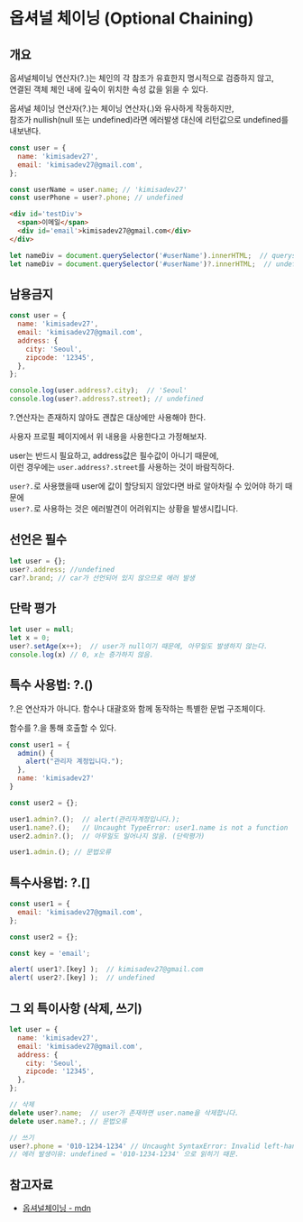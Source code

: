 # 옵셔널 체이닝 (Optional Chaining)

## 개요
옵셔널체이닝 연산자(?.)는 체인의 각 참조가 유효한지 명시적으로 검증하지 않고,<br>
연결된 객체 체인 내에 깊숙이 위치한 속성 값을 읽을 수 있다.

옵셔널 체이닝 연산자(?.)는 체이닝 연산자(.)와 유사하게 작동하지만,<br>
참조가 nullish(null 또는 undefined)라면 에러발생 대신에 리턴값으로 undefined를 내보낸다.

```javascript
const user = {
  name: 'kimisadev27',
  email: 'kimisadev27@gmail.com',
};

const userName = user.name; // 'kimisadev27'
const userPhone = user?.phone; // undefined

```

```html
<div id='testDiv'>
  <span>이메일</span>
  <div id='email'>kimisadev27@gmail.com</div>
</div>
```
```javascript
let nameDiv = document.querySelector('#userName').innerHTML;  // queryselector호출결과가 null이므로 에러발생
let nameDiv = document.querySelector('#userName')?.innerHTML;  // undefined, 에러발생하지 않음.
```

## 남용금지
```javascript
const user = {
  name: 'kimisadev27',
  email: 'kimisadev27@gmail.com',
  address: {
    city: 'Seoul',
    zipcode: '12345',
  },
};

console.log(user.address?.city);  // 'Seoul'
console.log(user?.address?.street); // undefined
```
?.연산자는 존재하지 않아도 괜찮은 대상에만 사용해야 한다.

사용자 프로필 페이지에서 위 내용을 사용한다고 가정해보자.

user는 반드시 필요하고, address값은 필수값이 아니기 때문에,<br>
이런 경우에는 `user.address?.street`를 사용하는 것이 바람직하다.

`user?.`로 사용했을때 user에 값이 할당되지 않았다면 바로 알아차릴 수 있어야 하기 때문에<br>
`user?.`로 사용하는 것은 에러발견이 어려워지는 상황을 발생시킵니다.

## 선언은 필수
```javascript
let user = {};
user?.address; //undefined
car?.brand; // car가 선언되어 있지 않으므로 에러 발생
```

## 단락 평가
```javascript
let user = null;
let x = 0;
user?.setAge(x++);  // user가 null이기 때문에, 아무일도 발생하지 않는다.
console.log(x) // 0, x는 증가하지 않음.
```

## 특수 사용법: ?.()
?.은 연산자가 아니다. 함수나 대괄호와 함께 동작하는 특별한 문법 구조체이다.

함수를 ?.을 통해 호출할 수 있다.
```javascript
const user1 = {
  admin() {
    alert("관리자 계정입니다.");
  },
  name: 'kimisadev27'
}

const user2 = {};

user1.admin?.();  // alert(관리자계정입니다.);
user1.name?.();   // Uncaught TypeError: user1.name is not a function
user2.admin?.();  // 아무일도 일어나지 않음. (단락평가)

user1.admin.(); // 문법오류
```

## 특수사용법: ?.[]
```javascript
const user1 = {
  email: 'kimisadev27@gmail.com',
};

const user2 = {};

const key = 'email';

alert( user1?.[key] );  // kimisadev27@gmail.com
alert( user2?.[key] );  // undefined
```

## 그 외 특이사항 (삭제, 쓰기)
```javascript
let user = {
  name: 'kimisadev27',
  email: 'kimisadev27@gmail.com',
  address: {
    city: 'Seoul',
    zipcode: '12345',
  },
};

// 삭제
delete user?.name;  // user가 존재하면 user.name을 삭제합니다.
delete user.name?.; // 문법오류

// 쓰기
user?.phone = '010-1234-1234' // Uncaught SyntaxError: Invalid left-hand side in assignment
// 에러 발생이유: undefined = '010-1234-1234' 으로 읽히기 때문.
```

## 참고자료
- [옵셔널체이닝 - mdn](https://developer.mozilla.org/ko/docs/Web/JavaScript/Reference/Operators/Optional_chaining)